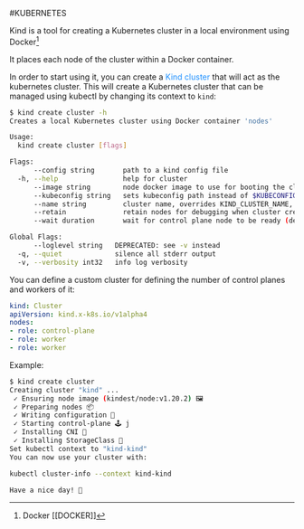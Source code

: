 #KUBERNETES 

Kind is a tool for creating a Kubernetes cluster in a local environment using Docker[^1]

It places each node of the cluster within a Docker container. 


In order to start using it, you can create a <span style="color:DodgerBlue;">Kind cluster</span> that will act as the kubernetes cluster. 
This will create a Kubernetes cluster that can be managed using kubectl by changing its context to `kind`: 

```bash
$ kind create cluster -h
Creates a local Kubernetes cluster using Docker container 'nodes'

Usage:
  kind create cluster [flags]

Flags:
      --config string       path to a kind config file
  -h, --help                help for cluster
      --image string        node docker image to use for booting the cluster
      --kubeconfig string   sets kubeconfig path instead of $KUBECONFIG or $HOME/.kube/config
      --name string         cluster name, overrides KIND_CLUSTER_NAME, config (default kind)
      --retain              retain nodes for debugging when cluster creation fails
      --wait duration       wait for control plane node to be ready (default 0s)

Global Flags:
      --loglevel string   DEPRECATED: see -v instead
  -q, --quiet             silence all stderr output
  -v, --verbosity int32   info log verbosity
```

You can define a custom cluster for defining the number of control planes and workers of it: 

```yaml
kind: Cluster
apiVersion: kind.x-k8s.io/v1alpha4
nodes:
- role: control-plane
- role: worker
- role: worker
```

Example: 

```bash
$ kind create cluster
Creating cluster "kind" ...
 ✓ Ensuring node image (kindest/node:v1.20.2) 🖼
 ✓ Preparing nodes 📦  
 ✓ Writing configuration 📜 
 ✓ Starting control-plane 🕹️ j
 ✓ Installing CNI 🔌 
 ✓ Installing StorageClass 💾 
Set kubectl context to "kind-kind"
You can now use your cluster with:

kubectl cluster-info --context kind-kind

Have a nice day! 👋
```


[^1]: Docker [[DOCKER]]
